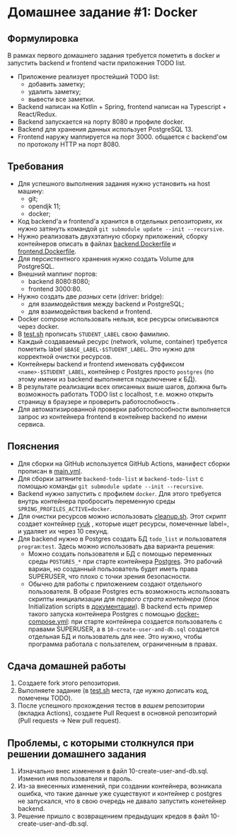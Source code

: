 # Домашнее задание #1: Docker

## Формулировка

В рамках первого домашнего задания требуется пометить в docker и запустить backend и frontend части приложения TODO
list.

* Приложение реализует простейший TODO list:
    * добавить заметку;
    * удалить заметку;
    * вывести все заметки.
* Backend написан на Kotlin + Spring, frontend написан на Typescript + React/Redux.
* Backend запускается на порту 8080 и профиле docker.
* Backend для хранения данных использует PostgreSQL 13.
* Frontend наружу маппируется на порт 3000. общается с backend'ом по протоколу HTTP на порт 8080.

## Требования

* Для успешного выполнения задания нужно установить на host машину:
    * git;
    * opendjk 11;
    * docker;
* Код backend'а и frontend'а хранится в отдельных репозиториях, их нужно затянуть
  командой `git submodule update --init --recursive`.
* Нужно реализовать двухэтапную сборку приложений, сборку контейнеров описать в
  файлах [backend.Dockerfile](backend.Dockerfile) и [frontend.Dockerfile](frontend.Dockerfile).
* Для персистентного хранения нужно создать Volume для PostgreSQL.
* Внешний маппинг портов:
    * backend 8080:8080;
    * frontend 3000:80.
* Нужно создать две _разных_ сети (driver: bridge):
    * для взаимодействия между backend и PostgreSQL;
    * для взаимодействия backend и frontend.
* Docker compose использовать нельзя, все ресурсы описываются через docker.
* В [test.sh](test.sh) прописать `STUDENT_LABEL` свою фамилию.
* Каждый создаваемый ресурс (network, volume, container) требуется пометить label `$BASE_LABEL-$STUDENT_LABEL`. Это
  нужно для корректной очистки ресурсов.
* Контейнеры backend и frontend именовать суффиксом `<name>-$STUDENT_LABEL`, контейнер с Postgres просто `postgres` (по
  этому имени из backend выполняется подключение к БД).
* В результате реализации всех описанных выше шагов, должна быть возможность работать TODO list с localhost, т.е. можно
  открыть страницу в браузере и проверить работоспобность .
* Для автоматизированной проверки работоспособности выполняется запрос из контейнера frontend в контейнер backend по
  имени сервиса.

## Пояснения

* Для сборки на GitHub используется GitHub Actions, манифест сборки прописан в [main.yml](.github/workflows/main.yml).
* Для сборки затяните `backend-todo-list` и `backend-todo-list` с помощью
  команды `git submodule update --init --recursive`.
* Backend нужно запустить с профилем `docker`. Для этого требуется внутрь контейнера пробросить переменную
  среды `SPRING_PROFILES_ACTIVE=docker`.
* Для очистки ресурсов можно использовать [cleanup.sh](cleanup.sh). Этот скрипт создает
  контейнер [ryuk](https://github.com/testcontainers/moby-ryuk) , которые ищет ресурсы, помеченные label=<name>, и
  удаляет их через 10 секунд.
* Для backend нужно в Postgres создать БД `todo_list` и пользователя `program`:`test`. Здесь можно использовать два
  варианта решения:
    * Можно создать пользователя и БД с помощью переменных среды `POSTGRES_*` при старте
      контейнера [Postgres](https://hub.docker.com/_/postgres). Это рабочий вариан, но созданный пользователь будет
      иметь права SUPERUSER, что плохо с точки зрения безопасности.
    * Обычно для работы с приложением создают отдельного пользователя. В образе Postgres есть возможность использовать
      скрипты инициализации для _первого страта контейнера_ (блок Initialization scripts
      в [документации](https://hub.docker.com/_/postgres)). В backend есть пример такого запуска контейнера Postgres с
      помощью [docker-compose.yml](backend/docker-compose.yml): при старте контейнера создается пользователь с правами
      SUPERUSER, а в `10-create-user-and-db.sql` создается отдельная БД и пользователь для нее. Это нужно, чтобы
      программа работала с пользателем, ограниченным в правах.

## Сдача домашней работы

1. Создаете fork этого репозитория.
2. Выполняете задание (в [test.sh](test.sh) места, где нужно дописать код, помечены TODO).
3. После успешного прохождения тестов в _вашем_ репозитории (вкладка Actions), создаете Pull Request в основной
   репозиторий (Pull requests -> New pull request).

## Проблемы, с которыми столкнулся при решении домашнего задания

1. Изначально внес изменения в файл 10-create-user-and-db.sql. Изменил имя пользователя и пароль.
2. Из-за внесенных изменений, при создании контейнера, возникала ошибка, что такие данные уже существуют и контейнер с postgres не запускался, что в свою очередь не давало запустить конетейнер backend.
3. Решение пришло с возвращением предыдущих кредов в файл 10-create-user-and-db.sql.